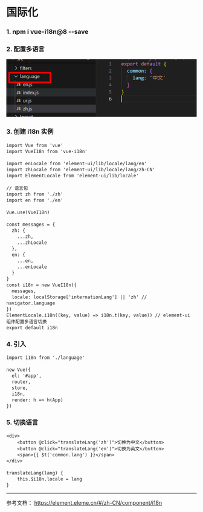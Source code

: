# 国际化

### 1. npm i vue-i18n@8 --save

### 2. 配置多语言
![alt text](image-2.png)

### 3. 创建 i18n 实例
```
import Vue from 'vue'
import VueI18n from 'vue-i18n'

import enLocale from 'element-ui/lib/locale/lang/en'
import zhLocale from 'element-ui/lib/locale/lang/zh-CN'
import ElementLocale from 'element-ui/lib/locale'

// 语言包
import zh from './zh'
import en from './en'

Vue.use(VueI18n)

const messages = {
  zh: {
    ...zh,
    ...zhLocale
  },
  en: {
    ...en,
    ...enLocale
  }
}
const i18n = new VueI18n({
  messages,
  locale: localStorage['internationLang'] || 'zh' // navigator.language
})
ElementLocale.i18n((key, value) => i18n.t(key, value)) // element-ui 组件配置多语言切换
export default i18n
```

### 4. 引入
```
import i18n from './language'

new Vue({
  el: '#app',
  router,
  store,
  i18n,
  render: h => h(App)
})
```

### 5. 切换语言
```
<div>
    <button @click="translateLang('zh')">切换为中文</button>
    <button @click="translateLang('en')">切换为英文</button>
    <span>{{ $t('common.lang') }}</span>
</div>

translateLang(lang) {
    this.$i18n.locale = lang
}
```
---
参考文档：
https://element.eleme.cn/#/zh-CN/component/i18n